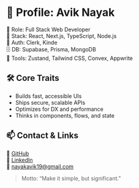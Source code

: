 # 👤 Profile: Avik Nayak

🧠 Role: Full Stack Web Developer  
💼 Stack: React, Next.js, TypeScript, Node.js  
🔐 Auth: Clerk, Kinde  
🗄️ DB: Supabase, Prisma, MongoDB  
🧰 Tools: Zustand, Tailwind CSS, Convex, Appwrite


## 🛠️ Core Traits

- Builds fast, accessible UIs  
- Ships secure, scalable APIs  
- Optimizes for DX and performance  
- Thinks in components, flows, and state

## 📫 Contact & Links

🔗 [GitHub](https://github.com/aviknayak22)  
🔗 [LinkedIn](https://linkedin.com/in/avik-nayak)  
📧 nayakavik19@gmail.com

> Motto: “Make it simple, but significant.”









